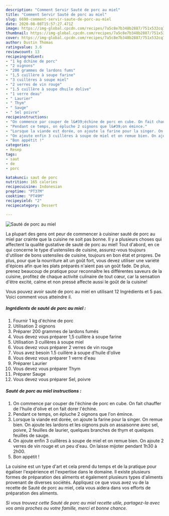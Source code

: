 ```yaml
---
description: "Comment Servir Sauté de porc au miel"
title: "Comment Servir Sauté de porc au miel"
slug: 6690-comment-servir-saute-de-porc-au-miel
date: 2020-08-08T15:57:27.471Z
image: https://img-global.cpcdn.com/recipes/7a5c8e7b348b2887/751x532cq70/saute-de-porc-au-miel-photo-principale-de-la-recette.jpg
thumbnail: https://img-global.cpcdn.com/recipes/7a5c8e7b348b2887/751x532cq70/saute-de-porc-au-miel-photo-principale-de-la-recette.jpg
cover: https://img-global.cpcdn.com/recipes/7a5c8e7b348b2887/751x532cq70/saute-de-porc-au-miel-photo-principale-de-la-recette.jpg
author: Dustin Thomas
ratingvalue: 3.6
reviewcount: 13
recipeingredient:
- "1 kg dchine de porc"
- "2 oignons"
- "200 grammes de lardons fums"
- "1,5 cuillère à soupe farine"
- "3 cuillères à soupe miel"
- "2 verres de vin rouge"
- "1.5 cuillère à soupe dhuile dolive"
- "1 verre deau"
- " Laurier"
- " Thym"
- " Sauge"
- " Sel poivre"
recipeinstructions:
- "On commence par couper de l&#39;échine de porc en cube. On fait chauffer de l&#39;huile d&#39;olive et on fait dorer l&#39;échine."
- "Pendant ce temps, on épluche 2 oignons que l&#39;on émince."
- "Lorsque la viande est dorée, on ajoute la farine pour la singer. On remue bien. On ajoute les lardons et les oignons puis on assaisonne avec sel, poivre, 2 feuilles de laurier, quelques branches de thym et quelques feuilles de sauge."
- "On ajoute enfin 3 cuillères à soupe de miel et on remue bien. On ajoute 2 verres de vin rouge et un peu d&#39;eau. On laisse mijoter pendant 1h30 à 2h00."
- "Bon appétit !"
categories:
- Resep
tags:
- saut
- de
- porc

katakunci: saut de porc 
nutrition: 165 calories
recipecuisine: Indonesian
preptime: "PT37M"
cooktime: "PT49M"
recipeyield: "2"
recipecategory: Dessert

---
```



![Sauté de porc au miel](https://img-global.cpcdn.com/recipes/7a5c8e7b348b2887/751x532cq70/saute-de-porc-au-miel-photo-principale-de-la-recette.jpg)

La plupart des gens ont peur de commencer à cuisiner sauté de porc au miel par crainte que la cuisine ne soit pas bonne. Il y a plusieurs choses qui affectent la qualité gustative de sauté de porc au miel! Tout d'abord, en ce qui concerne le type d'ustensiles de cuisine, assurez-vous toujours d'utiliser de bons ustensiles de cuisine, toujours en bon état et propres. De plus, pour que la nourriture ait un goût fort, vous devez utiliser une variété d'épices afin que les plats préparés n'aient pas un goût fade. De plus, prenez beaucoup de pratique pour reconnaître les différentes saveurs de la cuisine, profitez de chaque activité culinaire de tout cœur, car la sensation d'être excité, calme et non pressé affecte aussi le goût de la cuisine!

<!--inarticleads1-->

Vous pouvez avoir sauté de porc au miel en utilisant 12 Ingrédients et 5 pas. Voici comment vous atteindre il.

##### Ingrédients de sauté de porc au miel :

1. Fournir 1 kg d&#39;échine de porc
1. Utilisation 2 oignons
1. Préparer 200 grammes de lardons fumés
1. Vous devez vous préparer 1,5 cuillère à soupe farine
1. Utilisation 3 cuillères à soupe miel
1. Vous devez vous préparer 2 verres de vin rouge
1. Vous avez besoin 1.5 cuillère à soupe d&#39;huile d&#39;olive
1. Vous devez vous préparer 1 verre d&#39;eau
1. Préparer  Laurier
1. Vous devez vous préparer  Thym
1. Préparer  Sauge
1. Vous devez vous préparer  Sel, poivre




<!--inarticleads2-->

##### Sauté de porc au miel instructions :

1. On commence par couper de l&#39;échine de porc en cube. On fait chauffer de l&#39;huile d&#39;olive et on fait dorer l&#39;échine.
1. Pendant ce temps, on épluche 2 oignons que l&#39;on émince.
1. Lorsque la viande est dorée, on ajoute la farine pour la singer. On remue bien. On ajoute les lardons et les oignons puis on assaisonne avec sel, poivre, 2 feuilles de laurier, quelques branches de thym et quelques feuilles de sauge.
1. On ajoute enfin 3 cuillères à soupe de miel et on remue bien. On ajoute 2 verres de vin rouge et un peu d&#39;eau. On laisse mijoter pendant 1h30 à 2h00.
1. Bon appétit !




<!--inarticleads1-->

<p>
La cuisine est un type d'art et cela prend du temps et de la pratique pour égaliser l'expérience et l'expertise dans le domaine. Il existe plusieurs formes de préparation des aliments et également plusieurs types d'aliments provenant de diverses sociétés. Appliquez ce que vous avez vu de la recette de Sauté de porc au miel, cela vous aidera dans vos efforts de préparation des aliments.
</p>

<p>
<i>Si vous trouvez cette Sauté de porc au miel recette utile, partagez-la avec vos amis proches ou votre famille, merci et bonne chance.</i>
</p>

